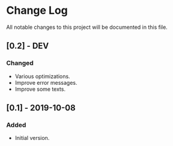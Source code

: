 # Change Log
All notable changes to this project will be documented in this file.

## [0.2] - DEV
### Changed
- Various optimizations.
- Improve error messages.
- Improve some texts.

## [0.1] - 2019-10-08
### Added
- Initial version.
